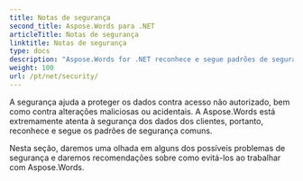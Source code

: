 ```yaml
---
title: Notas de segurança
second_title: Aspose.Words para .NET
articleTitle: Notas de segurança
linktitle: Notas de segurança
type: docs
description: "Aspose.Words for .NET reconhece e segue padrões de segurança comuns para garantir um alto nível de segurança de dados. Veja possíveis problemas de segurança e recomendações sobre como evitá-los usando C#."
weight: 100
url: /pt/net/security/
---
```


A segurança ajuda a proteger os dados contra acesso não autorizado, bem como contra alterações maliciosas ou acidentais. A Aspose.Words está extremamente atenta à segurança dos dados dos clientes, portanto, reconhece e segue os padrões de segurança comuns.

Nesta seção, daremos uma olhada em alguns dos possíveis problemas de segurança e daremos recomendações sobre como evitá-los ao trabalhar com Aspose.Words.